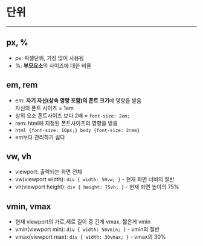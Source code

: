 # 단위
---

## px, %
* px: 픽셀단위, 가장 많이 사용됨
* %: <strong>부모요소</strong>의 사이즈에 대한 비율

## em, rem
* em: <strong>자기 자신(상속 영향 포함)의 폰트 크기</strong>에 영향을 받음<br />자신의 폰트 사이즈 = 1em
* 상위 요소 폰트사이즈 보다 2배 = `font-size: 2em;`
* rem: html에 지정된 폰트사이즈의 영향을 받음
* `html {font-size: 10px;} body {font-size: 2rem}`
* em보다 관리하기 쉽다

## vw, vh
* viewport: 출력되는 화면 전체
* vw(viewport width): `div { width: 50vw; }` - 현재 화면 너비의 절반
* vh(viewport height): `div { height: 75vh; }` - 현재 화면 높이의 75%

## vmin, vmax
* 현재 viewport의 가로,세로 길이 중 긴게 vmax, 짧은게 vmin
* vmin(viewport min): `div { width: 50vmin; }` - vmin의 절반
* vmax(viewport max): `div { width: 30vmax; }` - vmax의 30%